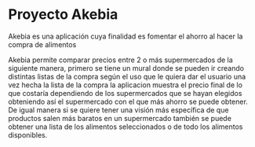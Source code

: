 # Proyecto Akebia 

Akebia es una aplicación cuya finalidad es fomentar el ahorro al hacer la compra de alimentos

  Akebia permite comparar precios entre 2 o más supermercados de la siguiente manera, primero se tiene un mural donde se pueden ir creando distintas listas de la compra según el uso que le quiera dar el usuario una vez hecha la lista de la compra la aplicacion muestra el precio final de lo que costaría dependiendo de los supermercados que se hayan elegidos obteniendo así el supermercado con el que más ahorro se puede obtener. De igual manera si se quiere tener una visión más específica de que productos salen más baratos en un supermercado también se puede obtener una lista de los alimentos seleccionados o de todo los alimentos disponibles.
